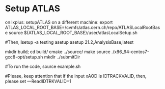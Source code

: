 # Setup ATLAS
   on lxplus: setupATLAS
   on a different machine: 
   export ATLAS_LOCAL_ROOT_BASE=/cvmfs/atlas.cern.ch/repo/ATLASLocalRootBase
   source ${ATLAS_LOCAL_ROOT_BASE}/user/atlasLocalSetup.sh  

#Then,
   lsetup -a testing asetup
   asetup 21.2,AnalysisBase,latest

   mkdir build; cd build/
   cmake ../source/
   make
   source ./x86_64-centos7-gcc8-opt/setup.sh
   mkdir ../submitDir
   
#To run the code, 
   source example.sh
   

#Please, keep attention that if the input xAOD is IDTRACKVALID, then, please set 
   —ReadIDTRKVALID=1    
   